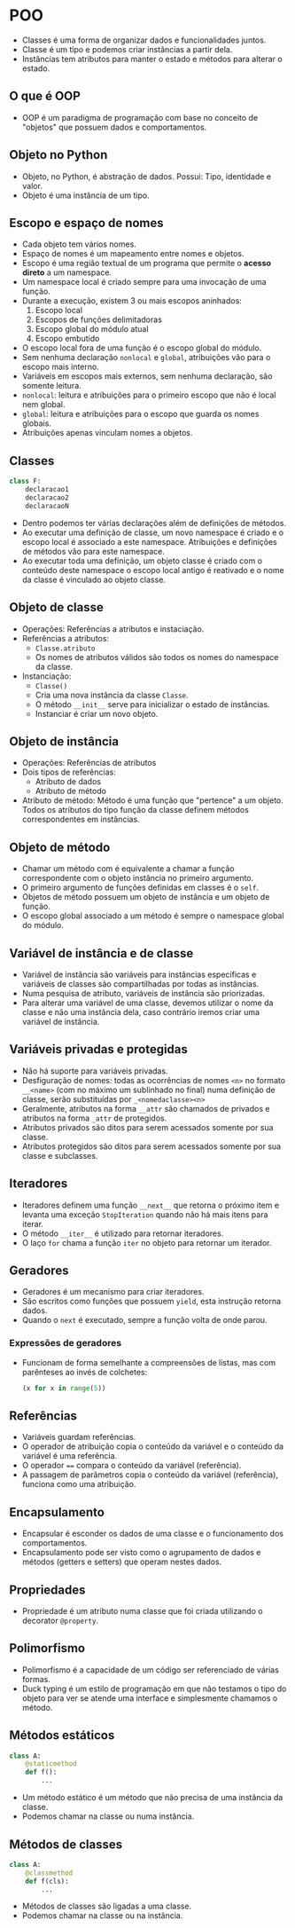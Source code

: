 # POO

- Classes é uma forma de organizar dados e funcionalidades juntos.
- Classe é um tipo e podemos criar instâncias a partir dela.
- Instâncias tem atributos para manter o estado e métodos para alterar o estado.

## O que é OOP

- OOP é um paradigma de programação com base no conceito de "objetos" que possuem dados e comportamentos.

## Objeto no Python

- Objeto, no Python, é abstração de dados. Possui: Tipo, identidade e valor.
- Objeto é uma instância de um tipo.

## Escopo e espaço de nomes

- Cada objeto tem vários nomes.
- Espaço de nomes é um mapeamento entre nomes e objetos.
- Escopo é uma região textual de um programa que permite o **acesso direto** a um namespace.
- Um namespace local é criado sempre para uma invocação de uma função.
- Durante a execução, existem 3 ou mais escopos aninhados:
  1. Escopo local
  2. Escopos de funções delimitadoras
  3. Escopo global do módulo atual
  4. Escopo embutido
- O escopo local fora de uma função é o escopo global do módulo.
- Sem nenhuma declaração `nonlocal` e `global`, atribuições vão para o escopo mais interno.
- Variáveis em escopos mais externos, sem nenhuma declaração, são somente leitura.
- `nonlocal`: leitura e atribuições para o primeiro escopo que não é local nem global.
- `global`: leitura e atribuições para o escopo que guarda os nomes globais.
- Atribuições apenas vinculam nomes a objetos.

## Classes

```python
class F:
    declaracao1
    declaracao2
    declaracaoN
```

- Dentro podemos ter várias declarações além de definições de métodos.
- Ao executar uma definição de classe, um novo namespace é criado e o escopo local é associado a este namespace. Atribuições e definições de métodos vão para este namespace.
- Ao executar toda uma definição, um objeto classe é criado com o conteúdo deste namespace o escopo local antigo é reativado e o nome da classe é vinculado ao objeto classe.

## Objeto de classe

- Operações: Referências a atributos e instaciação.
- Referências a atributos:
  - `Classe.atributo`
  - Os nomes de atributos válidos são todos os nomes do namespace da classe.
- Instanciação:
  - `Classe()`
  - Cria uma nova instância da classe `Classe`.
  - O método `__init__` serve para inicializar o estado de instâncias.
  - Instanciar é criar um novo objeto.

## Objeto de instância

- Operações: Referências de atributos
- Dois tipos de referências:
  - Atributo de dados
  - Atributo de método
- Atributo de método: Método é uma função que "pertence" a um objeto. Todos os atributos do tipo função da classe definem métodos correspondentes em instâncias.

## Objeto de método

- Chamar um método com é equivalente a chamar a função correspondente com o objeto instância no primeiro argumento.
- O primeiro argumento de funções definidas em classes é o `self`.
- Objetos de método possuem um objeto de instância e um objeto de função.
- O escopo global associado a um método é sempre o namespace global do módulo.

## Variável de instância e de classe

- Variável de instância são variáveis para instâncias específicas e variáveis de classes são compartilhadas por todas as instâncias.
- Numa pesquisa de atributo, variáveis de instância são priorizadas.
- Para alterar uma variável de uma classe, devemos utilizar o nome da classe e não uma instância dela, caso contrário iremos criar uma variável de instância.

## Variáveis privadas e protegidas

- Não há suporte para variáveis privadas.
- Desfiguração de nomes: todas as ocorrências de nomes `<n>` no formato `__<name>` (com no máximo um sublinhado no final) numa definição de classe, serão substituídas por `_<nomedaclasse><n>`
- Geralmente, atributos na forma `__attr` são chamados de privados e atributos na forma `_attr` de protegidos.
- Atributos privados são ditos para serem acessados somente por sua classe.
- Atributos protegidos são ditos para serem acessados somente por sua classe e subclasses.

## Iteradores

- Iteradores definem uma função `__next__` que retorna o próximo item e levanta uma exceção `StopIteration` quando não há mais itens para iterar.
- O método `__iter__` é utilizado para retornar iteradores.
- O laço `for` chama a função `iter` no objeto para retornar um iterador.

## Geradores

- Geradores é um mecanismo para criar iteradores.
- São escritos como funções que possuem `yield`, esta instrução retorna dados.
- Quando o `next` é executado, sempre a função volta de onde parou.

### Expressões de geradores

- Funcionam de forma semelhante a compreensões de listas, mas com parênteses ao invés de colchetes:

  ```python
  (x for x in range(5))
  ```


## Referências

- Variáveis guardam referências.
- O operador de atribuição copia o conteúdo da variável e o conteúdo da variável é uma referência.
- O operador `==` compara o conteúdo da variável (referência).
- A passagem de parâmetros copia o conteúdo da variável (referência), funciona como uma atribuição.

## Encapsulamento

- Encapsular é esconder os dados de uma classe e o funcionamento dos comportamentos.
- Encapsulamento pode ser visto como o agrupamento de dados e métodos (getters e setters) que operam nestes dados.

## Propriedades

- Propriedade é um atributo numa classe que foi criada utilizando o decorator `@property`.

## Polimorfismo

- Polimorfismo é a capacidade de um código ser referenciado de várias formas.
- Duck typing é um estilo de programação em que não testamos o tipo do objeto para ver se atende uma interface e simplesmente chamamos o método.

## Métodos estáticos

```python
class A:
    @staticmethod
    def f():
        ...
```

- Um método estático é um método que não precisa de uma instância da classe.
- Podemos chamar na classe ou numa instância.

## Métodos de classes

```python
class A:
    @classmethod
    def f(cls):
        ...
```

- Métodos de classes são ligadas a uma classe.
- Podemos chamar na classe ou na instância.